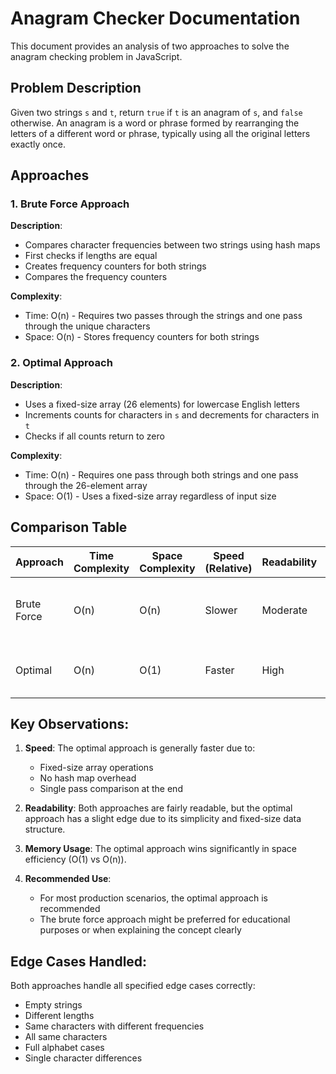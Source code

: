 # Anagram Checker Documentation

This document provides an analysis of two approaches to solve the anagram checking problem in JavaScript.

## Problem Description

Given two strings `s` and `t`, return `true` if `t` is an anagram of `s`, and `false` otherwise. An anagram is a word or phrase formed by rearranging the letters of a different word or phrase, typically using all the original letters exactly once.

## Approaches

### 1. Brute Force Approach

**Description**:

- Compares character frequencies between two strings using hash maps
- First checks if lengths are equal
- Creates frequency counters for both strings
- Compares the frequency counters

**Complexity**:

- Time: O(n) - Requires two passes through the strings and one pass through the unique characters
- Space: O(n) - Stores frequency counters for both strings

### 2. Optimal Approach

**Description**:

- Uses a fixed-size array (26 elements) for lowercase English letters
- Increments counts for characters in `s` and decrements for characters in `t`
- Checks if all counts return to zero

**Complexity**:

- Time: O(n) - Requires one pass through both strings and one pass through the 26-element array
- Space: O(1) - Uses a fixed-size array regardless of input size

## Comparison Table

| Approach    | Time Complexity | Space Complexity | Speed (Relative) | Readability | Recommended Use Case                                         |
| ----------- | --------------- | ---------------- | ---------------- | ----------- | ------------------------------------------------------------ |
| Brute Force | O(n)            | O(n)             | Slower           | Moderate    | When memory is not a concern and code clarity is prioritized |
| Optimal     | O(n)            | O(1)             | Faster           | High        | Production code where performance matters                    |

## Key Observations:

1. **Speed**: The optimal approach is generally faster due to:

   - Fixed-size array operations
   - No hash map overhead
   - Single pass comparison at the end

2. **Readability**: Both approaches are fairly readable, but the optimal approach has a slight edge due to its simplicity and fixed-size data structure.

3. **Memory Usage**: The optimal approach wins significantly in space efficiency (O(1) vs O(n)).

4. **Recommended Use**:
   - For most production scenarios, the optimal approach is recommended
   - The brute force approach might be preferred for educational purposes or when explaining the concept clearly

## Edge Cases Handled:

Both approaches handle all specified edge cases correctly:

- Empty strings
- Different lengths
- Same characters with different frequencies
- All same characters
- Full alphabet cases
- Single character differences
